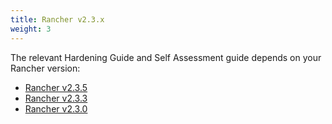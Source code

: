 ```yaml
---
title: Rancher v2.3.x
weight: 3
---
```


The relevant Hardening Guide and Self Assessment guide depends on your Rancher version:

- [Rancher v2.3.5](./rancher-v2.3.5)
- [Rancher v2.3.3](./rancher-v2.3.3)
- [Rancher v2.3.0](./rancher-v2.3.0)